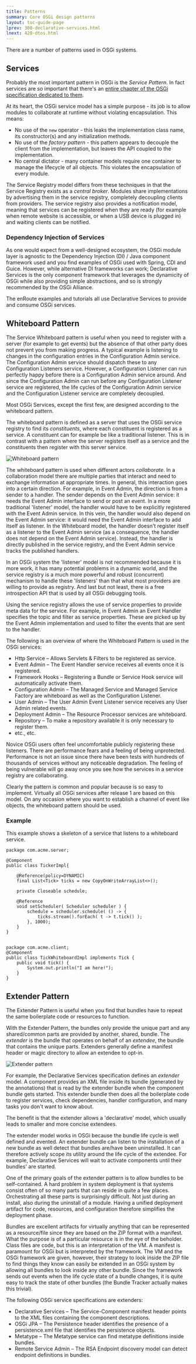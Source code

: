 ```yaml
---
title: Patterns
summary: Core OSGi design patterns
layout: toc-guide-page
lprev: 300-declarative-services.html
lnext: 420-dtos.html
---
```


There are a number of patterns used in OSGi systems.

## Services

Probably the most important pattern in OSGi is the *Service Pattern*. In fact services are so important that there's an [entire chapter of the OSGi specification dedicated to them](https://osgi.org/specification/osgi.core/7.0.0/framework.service.html).

At its heart, the OSGi service model has a simple purpose - its job is to allow modules to collaborate at runtime without violating encapsulation. This means:

* No use of the `new` operator - this leaks the implementation class name, its constructor(s) and any initialization methods.
* No use of the *factory pattern* - this pattern appears to decouple the client from the implementation, but leaves the API coupled to the implementation.
* No central dictator - many container models require one container to manage the lifecycle of all objects. This violates the encapsulation of every module.

The Service Registry model differs from these techniques in that the Service Registry exists as a *central broker*. Modules share implementations by advertising them in the service registry, completely decoupling clients from providers. The service registry also provides a notification model, meaning that services can be registered when they are ready (for example when remote website is accessible, or when a USB device is plugged in) and waiting clients can be notified.

### Dependency Injection of Services

As one would expect from a well-designed ecosystem, the OSGi module layer is agnostic to the Dependency Injection (DI) / Java component framework used and you find examples of OSGi used with Spring, CDI and Guice. However, while alternative DI frameworks can work; Declarative Services is the only component framework that leverages the dynamicity of OSGi while also providing simple abstractions, and so is strongly recommended by the OSGi Alliance.

The enRoute examples and tutorials all use Declarative Services to provide and consume OSGi services.

## Whiteboard Pattern

The Service Whiteboard pattern is useful when you need to register with a server (for example to get events) but the absence of that other party does not prevent you from making progress. A typical example is listening to changes in the configuration entries in the Configuration Admin service. The Configuration Admin service should dispatch these to any Configuration Listeners service. However, a Configuration Listener can run perfectly happy before there is a Configuration Admin service around. And since the Configuration Admin can run before any Configuration Listener service are registered, the life cycles of the Configuration Admin service and the Configuration Listener service are completely decoupled.

Most OSGi Services, except the first few, are designed according to the whiteboard pattern.

The whiteboard pattern is defined as a server that uses the OSGi service registry to find its _constituents_, where each constituent is registered as a service. A constituent can for example be like a traditional listener. This is in contrast with a pattern where the server registers itself as a service and the constituents then register with this server service.

![Whiteboard pattern](/img/book/whiteboard-pattern.png)

The whiteboard pattern is used when different actors _collaborate_. In a collaboration model there are multiple parties that interact and need to exchange information at appropriate times. In general, this interaction goes into a certain direction. For example, in Event Admin, the direction is from a sender to a handler. The sender depends on the Event Admin service: it needs the Event Admin interface to send or post an event. In a more traditional 'listener' model, the handler would have to be explicitly registered with the Event Admin service. In this vein, the handler would also depend on the Event Admin service: it would need the Event Admin interface to add itself as listener. In the Whiteboard  model, the handler doesn't register itself as a listener to the Event Admin service (as a consequence, the handler does not depend on the Event Admin service). Instead, the handler is directly published in the service registry, and the Event Admin service tracks the published handlers.

In an OSGi system the 'listener' model is not recommended because it is more work, it has many potential problems in a dynamic world, and the service registry is a much more powerful and robust (concurrent) mechanism to handle these 'listeners' than that what most providers are willing to provide as registry. And last but not least, there is a free introspection API that is used by all OSGi debugging tools.

Using the service registry allows the use of service properties to provide meta data for the service. For example, in Event Admin an Event Handler specifies the topic and filter as service properties. These are picked up by the Event Admin implementation and used to filter the events that are sent to the handler.

The following is an overview of where the Whiteboard Pattern is used in the OSGi services:

* Http Service – Allows Servlets & Filters to be registered as service.
* Event Admin – The Event Handler service receives all events once it is registered.
* Framework Hooks – Registering a Bundle or Service Hook service will automatically activate them.
* Configuration Admin – The Managed Service and Managed Service Factory are whiteboard as well as the Configuration Listener.
* User Admin – The User Admin Event Listener service receives any User Admin related events.
* Deployment Admin – The Resource Processor services are whiteboard.
* Repository – To make a repository available it is only necessary to register them.
* etc., etc.

Novice OSGi users often feel uncomfortable publicly registering these listeners. There are performance fears and a feeling of being unprotected. Performance is not an issue since there have been tests with hundreds of thousands of services without any noticeable degradation. The feeling of being vulnerable will go away once you see how the services in a service registry are collaborating.

Clearly the pattern is common and popular because is so easy to implement. Virtually all OSGi services after release 1 are based on this model. On any occasion where you want to establish a channel of event like objects, the whiteboard pattern should be used.

### Example

This example shows a skeleton of a service that listens to a whiteboard service.

	package com.acme.server;

	@Component
	public class TickerImpl{

		@Reference(policy=DYNAMIC)
		final List<Tick> ticks = new CopyOnWriteArrayList<>();

		private Closeable schedule;

		@Reference
		void setScheduler( Scheduler scheduler ) {
			schedule = scheduler.schedule( () -> {
				ticks.stream().forEach( t -> t.tick() );
			}, 1000);
		}
	}


	package com.acme.client;
	@Component
	public class TickWhiteboardImpl implements Tick {
		public void tick() {
			System.out.println("I am here!");
		}
	}

## Extender Pattern

The Extender Pattern is useful when you find that bundles have to repeat the same boilerplate code or resources to function.

With the Extender Pattern, the bundles only provide the unique part and any shared/common parts are provided by another, shared, bundle. The _extender_ is the bundle that operates on behalf of an _extendee_, the bundle that contains the unique parts. Extenders generally define a manifest header or magic directory to allow an extendee to opt-in.

![Extender pattern](/img/book/extender-pattern.png)

For example, the Declarative Services specification defines an _extender_ model. A component provides an XML file inside its bundle (generated by the annotations) that is read by the extender bundle when the component bundle gets started. This extender bundle then does all the boilerplate code to register services, check dependencies, handler configuration, and many tasks you don't want to know about.

The benefit is that the extender allows a 'declarative' model, which usually leads to smaller and more concise extendees.

The extender model works in OSGi because the bundle life cycle is well defined and evented. An extender bundle can listen to the installation of a new bundle as well detect that bundles are/have been uninstalled. It can therefore actively scope its utility around the life cycle of the extendee. For example, Declarative Services will wait to activate components until their bundles' are started.

One of the primary goals of the extender pattern is to allow bundles to be self-contained. A hard problem in system deployment is that systems consist often of so many parts that can reside in quite a few places. Orchestrating all these parts is surprisingly difficult. Not just during an install, also during the uninstall of a module. Having a unified deployment artifact for code, resources, and configuration therefore simplifies the deployment phase.

Bundles are excellent artifacts for virtually anything that can be represented as a resource/file since they are based on the ZIP format with a manifest. What the purpose is of a particular resource is in the eye of the beholder. Class files are code, but this is an interpretation of the VM. A manifest is paramount for OSGi but is interpreted by the framework. The VM and the OSGi framework are given, however, their strategy to look inside the ZIP file to find things they know can easily be extended in an OSGi system by allowing all bundles to look inside any other bundle. Since the framework sends out events when the life cycle state of a bundle changes, it is quite easy to track the state of other bundles (the Bundle Tracker actually makes this trivial).

The following OSGi service specifications are extenders:

* Declarative Services – The Service-Component manifest header points to the XML files containing the component descriptions.
* OSGi JPA – The Persistence header identifies the presence of a persistence.xml file that identifies the persistence objects.
* Metatype – The Metatype service can find metatype definitions inside bundles.
* Remote Service Admin – The RSA Endpoint discovery model can detect endpoint definitions in bundles.


